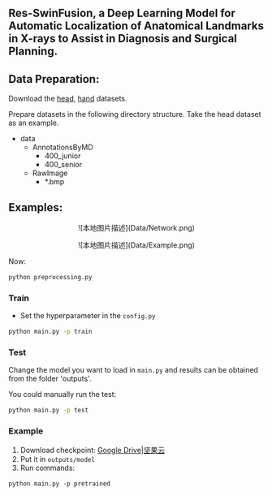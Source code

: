 ## Res-SwinFusion, a Deep Learning Model for Automatic Localization of Anatomical Landmarks in X-rays to Assist in Diagnosis and Surgical Planning.


## Data Preparation:
Download the [head](https://figshare.com/s/37ec464af8e81ae6ebbf), [hand](https://ipilab.usc.edu/research/baaweb) datasets.

Prepare datasets in the following directory structure. Take the head dataset as an example.

* data 
    * AnnotationsByMD      
    	* 400\_junior
    	* 400\_senior
    * RawImage      
    	* \*.bmp
  
 ## Examples:
<div align="center">
  ![本地图片描述](Data/Network.png)
</div>
<p align="center">

<div align="center">
  ![本地图片描述](Data/Example.png)
</div>
<p align="center">

Now:
```bash
python preprocessing.py
```

### Train
- Set the hyperparameter in the `config.py`
```bash
python main.py -p train
```

### Test
Change the model you want to load in `main.py` and results can be obtained from the folder 'outputs'.

You could manually run the test:
```bash
python main.py -p test
```

### Example
1. Download checkpoint: [Google Drive](https://drive.google.com/file/d/1IH60SB1BCV0tUNvlDW2DE8R6XGBShboQ/view?usp=sharing)|[坚果云](https://www.jianguoyun.com/p/DRgvDhAQhpiICRjTqcoEIAA )
2. Put it in `outputs/model`
3. Run commands:
```shell
python main.py -p pretrained 
```

